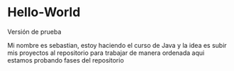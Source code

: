 # Hello-World
Versión de prueba

Mi nombre es sebastian, estoy haciendo el curso de Java y la idea es subir mis proyectos al repositorio para trabajar de manera ordenada
aqui estamos probando fases del repositorio
